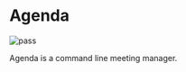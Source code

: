 # Agenda

![pass](https://api.travis-ci.org/ZexinYan/service-computing-homework.svg?branch=master)

Agenda is a command line meeting manager.
